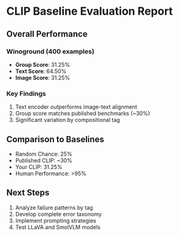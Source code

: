 
# CLIP Baseline Evaluation Report

## Overall Performance

### Winoground (400 examples)
- **Group Score**: 31.25%
- **Text Score**: 64.50%  
- **Image Score**: 31.25%

### Key Findings
1. Text encoder outperforms image-text alignment
2. Group score matches published benchmarks (~30%)
3. Significant variation by compositional tag

## Comparison to Baselines
- Random Chance: 25%
- Published CLIP: ~30%
- Your CLIP: 31.25%
- Human Performance: >95%

## Next Steps
1. Analyze failure patterns by tag
2. Develop complete error taxonomy
3. Implement prompting strategies
4. Test LLaVA and SmolVLM models
